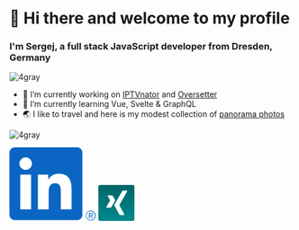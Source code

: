 <h1>👋 Hi there and welcome to my profile</h3>
<h3>I'm Sergej, a full stack JavaScript developer from Dresden, Germany</h4>
<p align="left"> <img src="https://komarev.com/ghpvc/?username=4gray" alt="4gray" /> </p>

- 🔭 I’m currently working on [IPTVnator](https://github.com/4gray/iptvnator) and [Oversetter](https://4gray.github.io/oversetter/)
- 🌱 I’m currently learning Vue, Svelte & GraphQL
- :earth_asia: I like to travel and here is my modest collection of [panorama photos](https://4gray.github.io/panoramas/) 

<p><img src="https://github-readme-stats.vercel.app/api?username=4gray&show_icons=true&theme=radical" alt="4gray" /> </p>

<a href="https://www.linkedin.com/in/sergej-t-4600b71a4"><img src="https://raw.githubusercontent.com/4gray/4gray/master/assets/linkedin.svg"></a>&nbsp;<a href="https://www.xing.com/profile/Sergej_Tschigraj/cv"><img src="https://raw.githubusercontent.com/4gray/4gray/master/assets/xing.png" height="64"></a>
